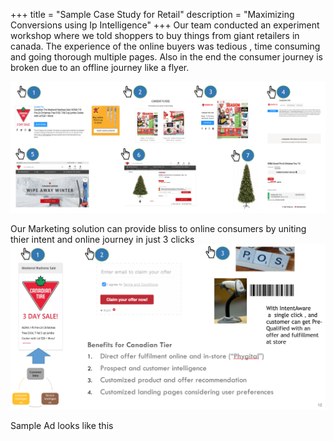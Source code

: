 +++
title = "Sample Case Study for Retail"
description = "Maximizing Conversions using Ip Intelligence"
+++
Our team conducted an experiment workshop where we told shoppers to buy things from giant retailers in canada.
The experience of the online buyers was tedious , time consuming and going thorough multiple pages.
Also in the end the consumer journey is broken due to an offline journey like a flyer.

![retail case study](https://github.com/vinpatel/intentaware/blob/master/static/retail2.png?raw=true)

Our Marketing solution can provide bliss to online consumers by uniting thier intent and online journey in just 3 clicks
![retail case study](https://github.com/vinpatel/intentaware/blob/master/static/retail1.png?raw=true)

Sample Ad looks like this

<div>
<script>(function(){document.intentaware="hKRzMaEiCwp9GuJ68eerdd";document.campaignID="20";var b=document.currentScript.parentNode,a=document.createElement("script");a.type="text/javascript";a.async=!0;a.src="https://app.intentaware.com/magneto/aware.js";b.appendChild(a)})();</script>
</div>
